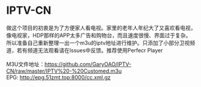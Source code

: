 # IPTV-CN
做这个项目的初衷是为了方便家人看电视。家里的老年人年纪大了又喜欢看电视，像电视家，HDP那样的APP太多广告和购物台，而且速度很慢、界面过于复杂。所以准备自己重新整理一出一个m3u的iptv地址进行维护。只添加了小部分卫视频道，若有频道无法观看请在Issues中反馈。推荐使用Perfecr Player<br>
<br>
M3U文件地址：https://github.com/GaryOAO/IPTV-CN/raw/master/IPTV%20-%20Customed.m3u<br>
EPG: http://epg.51zmt.top:8000/cc.xml.gz
